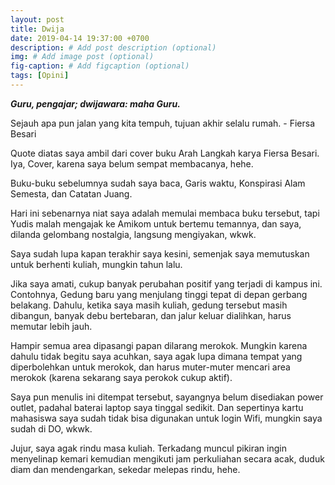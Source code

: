 ```yaml
---
layout: post
title: Dwija
date: 2019-04-14 19:37:00 +0700
description: # Add post description (optional)
img: # Add image post (optional)
fig-caption: # Add figcaption (optional)
tags: [Opini]
---
```


***Guru, pengajar; dwijawara: maha Guru.***

Sejauh apa pun jalan yang kita tempuh, tujuan akhir selalu rumah. - Fiersa Besari

Quote diatas saya ambil dari cover buku Arah Langkah karya Fiersa Besari. Iya, Cover, karena saya belum sempat membacanya, hehe.

Buku-buku sebelumnya sudah saya baca, Garis waktu, Konspirasi Alam Semesta, dan Catatan Juang.

Hari ini sebenarnya niat saya adalah memulai membaca buku tersebut, tapi Yudis malah mengajak ke Amikom untuk bertemu temannya, dan saya, dilanda gelombang nostalgia, langsung mengiyakan, wkwk.

Saya sudah lupa kapan terakhir saya kesini, semenjak saya memutuskan untuk berhenti kuliah, mungkin tahun lalu.

Jika saya amati, cukup banyak perubahan positif yang terjadi di kampus ini. Contohnya, Gedung baru yang menjulang tinggi tepat di depan gerbang belakang. Dahulu, ketika saya masih kuliah, gedung tersebut masih dibangun, banyak debu bertebaran, dan jalur keluar dialihkan, harus memutar lebih jauh.

Hampir semua area dipasangi papan dilarang merokok. Mungkin karena dahulu tidak begitu saya acuhkan, saya agak lupa dimana tempat yang diperbolehkan untuk merokok, dan harus muter-muter mencari area merokok (karena sekarang saya perokok cukup aktif).

Saya pun menulis ini ditempat tersebut, sayangnya belum disediakan power outlet, padahal baterai laptop saya tinggal sedikit. Dan sepertinya kartu mahasiswa saya sudah tidak bisa digunakan untuk login Wifi, mungkin saya sudah di DO, wkwk.

Jujur, saya agak rindu masa kuliah. Terkadang muncul pikiran ingin menyelinap kemari kemudian mengikuti jam perkuliahan secara acak, duduk diam dan mendengarkan, sekedar melepas rindu, hehe.
